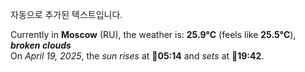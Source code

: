 
자동으로 추가된 텍스트입니다.

<!--START_SECTION:weather:moscow-->
Currently in **Moscow** (RU), the weather is: **25.9°C** (feels like **25.5°C**), ***broken clouds***<br/>
On *April 19, 2025*, the *sun rises* at 🌅**05:14** and *sets* at 🌇**19:42**.
<!--END_SECTION:weather-->
